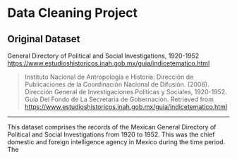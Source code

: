 # Data Cleaning Project
## Original Dataset
General Directory of Political and Social Investigations, 1920-1952
https://www.estudioshistoricos.inah.gob.mx/guia/indicetematico.html
> Instituto Nacional de Antropología e Historia: Dirección de Publicaciones de la Coordinación Nacional de Difusión. (2006). Dirección General de Investigaciones Políticas y Sociales, 1920-1952. Guía Del Fondo de La Secretaria de Gobernación. Retrieved from https://www.estudioshistoricos.inah.gob.mx/guia/indicetematico.html

-----------------------------------------------------------------------------------------------------------------------------------------
This dataset comprises the records of the Mexican General Directory of Political and Social Investigations from 1920 to 1952. This was the chief domestic and foreign
intelligence agency in Mexico during the time period. The 
